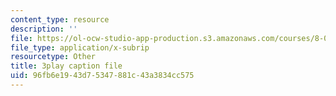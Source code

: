 ```yaml
---
content_type: resource
description: ''
file: https://ol-ocw-studio-app-production.s3.amazonaws.com/courses/8-04-quantum-physics-i-spring-2013/96fb6e1943d75347881c43a3834cc575_TWpyhsPAK14.vtt
file_type: application/x-subrip
resourcetype: Other
title: 3play caption file
uid: 96fb6e19-43d7-5347-881c-43a3834cc575
---
```

